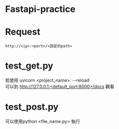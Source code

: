 # Fastapi-practice

# Request
```bash=
http://<ip>:<port>/<設定的path>
```

# test_get.py

若使用 uvicorn <project_name>:<app> --reload  
可以到 http://127.0.0.1:<default_port:8000>/docs 觀看
  
  
# test_post.py
可以使用python <file_name.py> 執行
